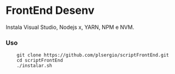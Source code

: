 FrontEnd Desenv
=========

Instala Visual Studio, Nodejs x, YARN, NPM e NVM.


### Uso

```
    git clone https://github.com/plsergio/scriptFrontEnd.git
    cd scriptFrontEnd
    ./instalar.sh
```
